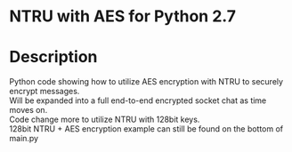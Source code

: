 NTRU with AES for Python 2.7
====================

Description
===========
Python code showing how to utilize AES encryption with NTRU to securely encrypt messages.<br>
Will be expanded into a full end-to-end encrypted socket chat as time moves on.<br>
Code change more to utilize NTRU with 128bit keys.<br>
128bit NTRU + AES encryption example can still be found on the bottom of main.py

